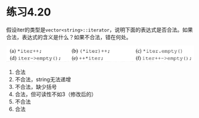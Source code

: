 # 练习4.20

假设iter的类型是`vector<string>::iterator`，说明下面的表达式是否合法。如果合法，表达式的含义是什么？如果不合法，错在何处。

![](res/1.png)

1. 合法
2. 不合法，string无法递增
3. 不合法，缺少括号
4. 合法，但可读性不如3（修改后的）
5. 不合法
6. 合法
